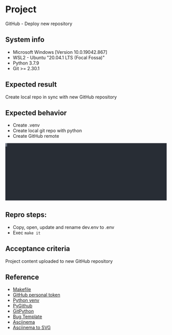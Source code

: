 # Project

GitHub - Deploy new repository

## System info

- Microsoft Windows [Version 10.0.19042.867]
- WSL2 - Ubuntu "20.04.1 LTS (Focal Fossa)"
- Python 3.7.9
- Git >= 2.30.1

## Expected result

Create local repo in sync with new GitHub repository

## Expected behavior

- Create .venv
- Create local git repo with python
- Create GitHub remote

![Recording](./recording.svg)

## Repro steps:

- Copy, open, update and rename dev.env to .env
- Exec `make it`

## Acceptance criteria

Project content uploaded to new GitHub repository

## Reference

- [Makefile](https://dev.to/yankee/streamline-projects-using-makefile-28fe)
- [GitHub personal token](https://docs.github.com/en/github/authenticating-to-github/creating-a-personal-access-token)
- [Python venv](https://docs.python.org/3/library/venv.html)
- [PyGithub](https://pygithub.readthedocs.io/en/latest/introduction.html)
- [GitPython](https://gitpython.readthedocs.io/en/stable/index.html)
- [Bug Template](https://docs.microsoft.com/en-us/azure/devops/boards/backlogs/manage-bugs?view=azure-devops&tabs=new-web-form)
- [Asciinema](https://asciinema.org/docs/how-it-works)
- [Asciinema to SVG](https://github.com/marionebl/svg-term-cli)
